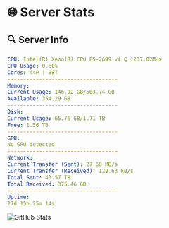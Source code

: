 # 🌐 Server Stats
## 🔍 Server Info
```yaml
CPU: Intel(R) Xeon(R) CPU E5-2699 v4 @ 1237.07MHz
CPU Usage: 0.60%
Cores: 44P | 88T
-----------------------------------
Memory:
Current Usage: 146.02 GB/503.74 GB
Available: 354.29 GB
-----------------------------------
Disk:
Current Usage: 65.76 GB/1.71 TB
Free: 1.56 TB
-----------------------------------
GPU:
No GPU detected
-----------------------------------
Network:
Current Transfer (Sent): 27.68 MB/s
Current Transfer (Received): 129.63 KB/s
Total Sent: 43.57 TB
Total Received: 375.46 GB
-----------------------------------
Uptime:
27d 15h 25m 14s
```
![GitHub Stats](https://img.shields.io/badge/Updated-2025-04-04_12:48:03-blue)
